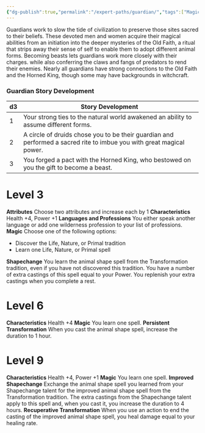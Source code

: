 ```yaml
---
{"dg-publish":true,"permalink":"/expert-paths/guardian/","tags":["Magic"]}
---
```


Guardians work to slow the tide of civilization to preserve those sites sacred to their beliefs. These devoted men and women acquire their magical abilities from an initiation into the deeper mysteries of the Old Faith, a ritual that strips away their sense of self to enable them to adopt different animal forms. Becoming beasts lets guardians work more closely with their charges.
while also conferring the claws and fangs of predators to rend their enemies.
Nearly all guardians have strong connections to the Old Faith and the Horned King, though some may have backgrounds in witchcraft.
### Guardian Story Development

| d3  | Story Development                                                                                                    |
| --- | -------------------------------------------------------------------------------------------------------------------- |
| 1   | Your strong ties to the natural world awakened an ability to assume different forms.                                 |
| 2   | A circle of druids chose you to be their guardian and performed a sacred rite to imbue you with great magical power. |
| 3   | You forged a pact with the Horned King, who bestowed on you the gift to become a beast.                              |
# Level 3
**Attributes** Choose two attributes and increase each by 1
**Characteristics** Health +4, Power +1
**Languages and Professions** You either speak another language or add one wilderness profession to your list of professions.
**Magic** Choose one of the following options:
- Discover the Life, Nature, or Primal tradition
- Learn one Life, Nature, or Primal spell

**Shapechange** You learn the animal shape spell from the Transformation tradition, even if you have not discovered this tradition. You have a number of extra castings of this spell equal to your Power. You replenish your extra castings when you complete a rest.
# Level 6
**Characteristics** Health +4
**Magic** You learn one spell.
**Persistent Transformation** When you cast the animal shape spell, increase the duration to 1 hour.
# Level 9
**Characteristics** Health +4, Power +1
**Magic** You learn one spell.
**Improved Shapechange** Exchange the animal shape spell you learned from your Shapechange talent for the improved animal shape spell from the Transformation tradition. The extra castings from the Shapechange talent apply to this spell and, when you cast it, you increase the duration to 4 hours.
**Recuperative Transformation** When you use an action to end the casting of the improved animal shape spell, you heal damage equal to your healing rate.